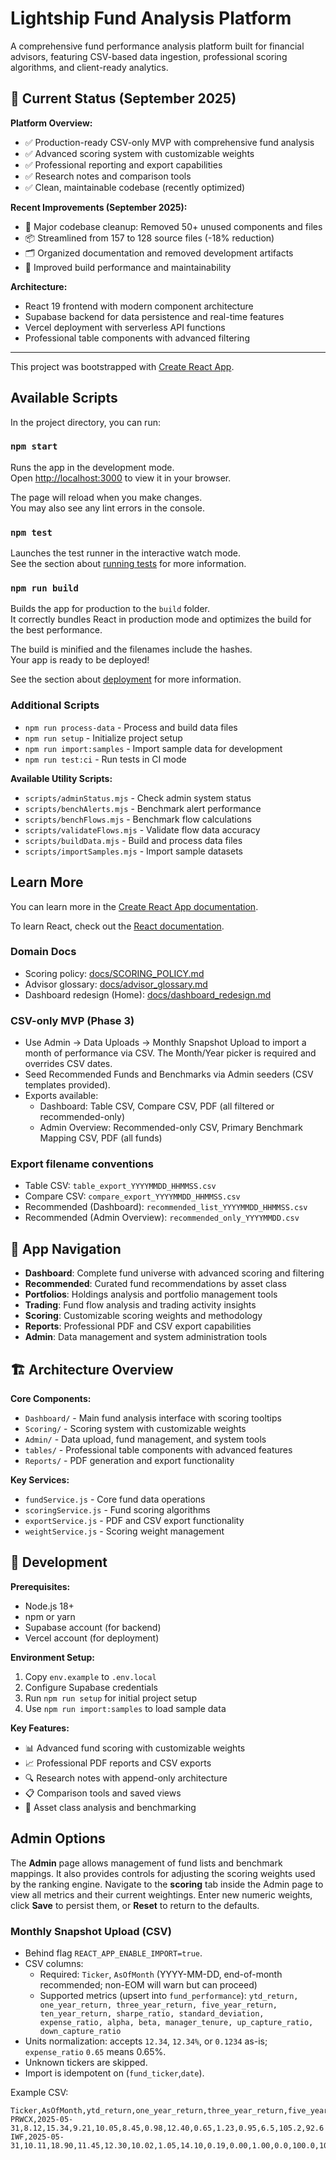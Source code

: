 # Lightship Fund Analysis Platform

A comprehensive fund performance analysis platform built for financial advisors, featuring CSV-based data ingestion, professional scoring algorithms, and client-ready analytics.

## 🚀 **Current Status (September 2025)**

**Platform Overview:**
- ✅ Production-ready CSV-only MVP with comprehensive fund analysis
- ✅ Advanced scoring system with customizable weights
- ✅ Professional reporting and export capabilities
- ✅ Research notes and comparison tools
- ✅ Clean, maintainable codebase (recently optimized)

**Recent Improvements (September 2025):**
- 🧹 Major codebase cleanup: Removed 50+ unused components and files
- 📦 Streamlined from 157 to 128 source files (-18% reduction)
- 🗂️ Organized documentation and removed development artifacts
- 🚀 Improved build performance and maintainability

**Architecture:**
- React 19 frontend with modern component architecture
- Supabase backend for data persistence and real-time features
- Vercel deployment with serverless API functions
- Professional table components with advanced filtering

---

This project was bootstrapped with [Create React App](https://github.com/facebook/create-react-app).

## Available Scripts

In the project directory, you can run:

### `npm start`

Runs the app in the development mode.\
Open [http://localhost:3000](http://localhost:3000) to view it in your browser.

The page will reload when you make changes.\
You may also see any lint errors in the console.

### `npm test`

Launches the test runner in the interactive watch mode.\
See the section about [running tests](https://facebook.github.io/create-react-app/docs/running-tests) for more information.

### `npm run build`

Builds the app for production to the `build` folder.\
It correctly bundles React in production mode and optimizes the build for the best performance.

The build is minified and the filenames include the hashes.\
Your app is ready to be deployed!

See the section about [deployment](https://facebook.github.io/create-react-app/docs/deployment) for more information.

### Additional Scripts

- `npm run process-data` - Process and build data files
- `npm run setup` - Initialize project setup
- `npm run import:samples` - Import sample data for development
- `npm run test:ci` - Run tests in CI mode

**Available Utility Scripts:**
- `scripts/adminStatus.mjs` - Check admin system status
- `scripts/benchAlerts.mjs` - Benchmark alert performance
- `scripts/benchFlows.mjs` - Benchmark flow calculations
- `scripts/validateFlows.mjs` - Validate flow data accuracy
- `scripts/buildData.mjs` - Build and process data files
- `scripts/importSamples.mjs` - Import sample datasets

## Learn More

You can learn more in the [Create React App documentation](https://facebook.github.io/create-react-app/docs/getting-started).

To learn React, check out the [React documentation](https://reactjs.org/).

### Domain Docs

- Scoring policy: [docs/SCORING_POLICY.md](./docs/SCORING_POLICY.md)
- Advisor glossary: [docs/advisor_glossary.md](./docs/advisor_glossary.md)
- Dashboard redesign (Home): [docs/dashboard_redesign.md](./docs/dashboard_redesign.md)

### CSV-only MVP (Phase 3)

- Use Admin → Data Uploads → Monthly Snapshot Upload to import a month of performance via CSV. The Month/Year picker is required and overrides CSV dates.
- Seed Recommended Funds and Benchmarks via Admin seeders (CSV templates provided).
- Exports available:
  - Dashboard: Table CSV, Compare CSV, PDF (all filtered or recommended-only)
  - Admin Overview: Recommended-only CSV, Primary Benchmark Mapping CSV, PDF (all funds)

### Export filename conventions
- Table CSV: `table_export_YYYYMMDD_HHMMSS.csv`
- Compare CSV: `compare_export_YYYYMMDD_HHMMSS.csv`
- Recommended (Dashboard): `recommended_list_YYYYMMDD_HHMMSS.csv`
- Recommended (Admin Overview): `recommended_only_YYYYMMDD.csv`

## 🧭 App Navigation

- **Dashboard**: Complete fund universe with advanced scoring and filtering
- **Recommended**: Curated fund recommendations by asset class
- **Portfolios**: Holdings analysis and portfolio management tools
- **Trading**: Fund flow analysis and trading activity insights
- **Scoring**: Customizable scoring weights and methodology
- **Reports**: Professional PDF and CSV export capabilities
- **Admin**: Data management and system administration tools

## 🏗️ Architecture Overview

**Core Components:**
- `Dashboard/` - Main fund analysis interface with scoring tooltips
- `Scoring/` - Scoring system with customizable weights
- `Admin/` - Data upload, fund management, and system tools
- `tables/` - Professional table components with advanced features
- `Reports/` - PDF generation and export functionality

**Key Services:**
- `fundService.js` - Core fund data operations
- `scoringService.js` - Fund scoring algorithms
- `exportService.js` - PDF and CSV export functionality
- `weightService.js` - Scoring weight management

## 🔧 Development

**Prerequisites:**
- Node.js 18+ 
- npm or yarn
- Supabase account (for backend)
- Vercel account (for deployment)

**Environment Setup:**
1. Copy `env.example` to `.env.local`
2. Configure Supabase credentials
3. Run `npm run setup` for initial project setup
4. Use `npm run import:samples` to load sample data

**Key Features:**
- 📊 Advanced fund scoring with customizable weights
- 📈 Professional PDF reports and CSV exports  
- 🔍 Research notes with append-only architecture
- 📋 Comparison tools and saved views
- 🎯 Asset class analysis and benchmarking

## Admin Options

The **Admin** page allows management of fund lists and benchmark mappings. It also provides controls for adjusting the scoring weights used by the ranking engine. Navigate to the **scoring** tab inside the Admin page to view all metrics and their current weightings. Enter new numeric weights, click **Save** to persist them, or **Reset** to return to the defaults.

### Monthly Snapshot Upload (CSV)
- Behind flag `REACT_APP_ENABLE_IMPORT=true`.
- CSV columns:
  - Required: `Ticker`, `AsOfMonth` (YYYY-MM-DD, end-of-month recommended; non-EOM will warn but can proceed)
  - Supported metrics (upsert into `fund_performance`): `ytd_return, one_year_return, three_year_return, five_year_return, ten_year_return, sharpe_ratio, standard_deviation, expense_ratio, alpha, beta, manager_tenure, up_capture_ratio, down_capture_ratio`
- Units normalization: accepts `12.34`, `12.34%`, or `0.1234` as-is; `expense_ratio` `0.65` means 0.65%.
- Unknown tickers are skipped.
- Import is idempotent on (`fund_ticker`,`date`).

Example CSV:

```
Ticker,AsOfMonth,ytd_return,one_year_return,three_year_return,five_year_return,ten_year_return,sharpe_ratio,standard_deviation,expense_ratio,alpha,beta,manager_tenure,up_capture_ratio,down_capture_ratio
PRWCX,2025-05-31,8.12,15.34,9.21,10.05,8.45,0.98,12.40,0.65,1.23,0.95,6.5,105.2,92.6
IWF,2025-05-31,10.11,18.90,11.45,12.30,10.02,1.05,14.10,0.19,0.00,1.00,0.0,100.0,100.0
```
